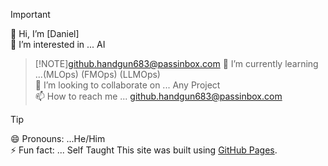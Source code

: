 >[!IMPORTANT]
>👋 Hi, I’m [Daniel]</br>
>👀 I’m interested in ... AI 

>[!NOTE]github.handgun683@passinbox.com
>🌱 I’m currently learning ...(MLOps) (FMOps) (LLMOps)</br>
💞️ I’m looking to collaborate on ... Any Project</br>
📫 How to reach me ... github.handgun683@passinbox.com

>[!TIP]
>😄 Pronouns: ...He/Him</br>
⚡ Fun fact: ... Self Taught
This site was built using [GitHub Pages](https://devottr.github.io/devottr/).
<!---
devottr/devottr is a ✨ special ✨ repository because its `README.md` (this file) appears on your GitHub profile.
You can click the Preview link to take a look at your changes.
--->

